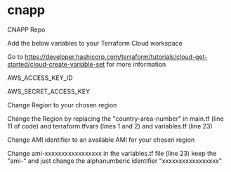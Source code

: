 # cnapp
CNAPP Repo

Add the below variables to your Terraform Cloud workspace

Go to https://developer.hashicorp.com/terraform/tutorials/cloud-get-started/cloud-create-variable-set for more information

AWS_ACCESS_KEY_ID

AWS_SECRET_ACCESS_KEY



Change Region to your chosen region

Change the Region by replacing the "country-area-number" in main.tf (line 11 of code) and terraform.tfvars (lines 1 and 2) and variables.tf (line 23)



Change AMI identifier to an available AMI for your chosen region

Change ami-xxxxxxxxxxxxxxxxx in the variables.tf file (line 23) keep the "ami-" and just change the alphanumberic identifier "xxxxxxxxxxxxxxxxx"